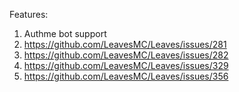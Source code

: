 Features:
 1. Authme bot support
 2. https://github.com/LeavesMC/Leaves/issues/281
 3. https://github.com/LeavesMC/Leaves/issues/282
 4. https://github.com/LeavesMC/Leaves/issues/329
 5. https://github.com/LeavesMC/Leaves/issues/356
